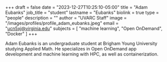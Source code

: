 +++
draft = false
date = "2023-12-27T10:25:10-05:00"
title = "Adam Eubanks"
job_title = "student"
lastname = "Eubanks"
biolink = true
type = "people"
description = ""
author = "UVARC Staff"
image = "/images/profiles/profile_adam_eubanks.jpeg"
email = "ucn5xj@virginia.edu"
subjects = [
  "machine learning",
  "Open OnDemand",
  "Docker"
]
+++

Adam Eubanks is an undergraduate student at Brigham Young University studying Applied Math. He specializes in Open OnDemand app development and machine learning with HPC, as well as containerization.